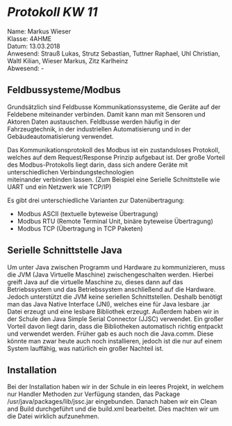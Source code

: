 # *Protokoll KW 11*

  Name: Markus Wieser   
  Klasse: 4AHME   
  Datum: 13.03.2018   
  Anwesend: Strauß Lukas, Strutz Sebastian, Tuttner Raphael, Uhl Christian, Waltl Kilian, Wieser Markus, Zitz Karlheinz    
  Abwesend: -
  
  ## Feldbussysteme/Modbus
  
  Grundsätzlich sind Feldbusse Kommunikationssysteme, die Geräte auf der Feldebene miteinander verbinden.
  Damit kann man mit Sensoren und Aktoren Daten austauschen. Feldbusse werden häufig in der Fahrzeugtechnik,
  in der industriellen Automatisierung und in der Gebäudeautomatisierung verwendet.
  
  Das Kommunikationsprotokoll des Modbus ist ein zustandsloses Protokoll, welches auf dem Request/Response Prinzip aufgebaut ist.
  Der große Vorteil des Modbus-Protokolls liegt darin, dass sich andere Geräte mit unterschiedlichen Verbindungstechnologien     
  miteinander verbinden lassen. (Zum Beispiel eine Serielle Schnittstelle wie UART und ein Netzwerk wie TCP/IP)

  Es gibt drei unterschiedliche Varianten zur Datenübertragung:

  * Modbus ASCII   (textuelle byteweise Übertragung)     
  * Modbus RTU     (Remote Terminal Unit, binäre byteweise Übertragung)      
  * Modbus TCP     (Übertragung in TCP Paketen)   

  ## Serielle Schnittstelle Java
 
  Um unter Java zwischen Programm und Hardware zu kommunizieren, muss die JVM (Java Virtuelle Maschine)
  zwischengeschalten werden. Hierbei greift Java auf die virtuelle Maschine zu, dieses dann auf das
  Betriebssystem und das Betriebssystem anschließend auf die Hardware. Jedoch unterstützt die JVM
  keine seriellen Schnittstellen. Deshalb benötigt man das Java Native Interface (JNI), welches
  eine für Java lesbare .jar Datei erzeugt und eine lesbare Bibliothek erzeugt. 
  Außerdem haben wir in der Schule den Java Simple Serial Connector (JJSC) verwendet. Ein großer
  Vorteil davon liegt darin, dass die Bibliotheken automatisch richtig entpackt und verwendet werden.
  Früher gab es auch noch die Java.comm. Diese könnte man zwar heute auch noch installieren, jedoch
  ist die nur auf einem System lauffähig, was natürlich ein großer Nachteil ist.
  
  ## Installation
  
  Bei der Installation haben wir in der Schule in ein leeres Projekt, in welchem nur Handler Methoden
  zur Verfügung standen, das Package /usr/java/packages/lib/jssc.jar eingebunden. Danach haben wir
  ein Clean and Build durchgeführt und die build.xml bearbeitet. Dies machten wir um die Datei 
  wirklich aufzunehmen.
  
  
